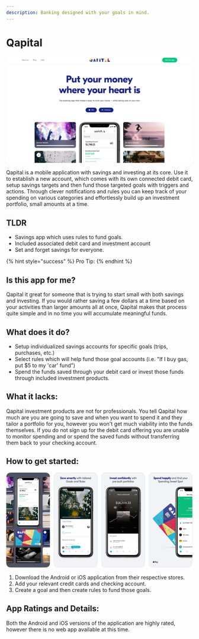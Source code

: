 ```yaml
---
description: Banking designed with your goals in mind.
---
```


# Qapital

![Qapital Website](../.gitbook/assets/qapital-web.png)

Qapital is a mobile application with savings and investing at its core.  Use it to establish a new account, which comes with its own connected debit card, setup savings targets and then fund those targeted goals with triggers and actions.  Through clever notifications and rules you can keep track of your spending on various categories and effortlessly build up an investment portfolio, small amounts at a time.

## TLDR

* Savings app which uses rules to fund goals.
* Included associated debit card and investment account
* Set and forget savings for everyone.

{% hint style="success" %}
Pro Tip:
{% endhint %}

## Is this app for me?

Qapital it great for someone that is trying to start small with both savings and investing.  If you would rather saving a few dollars at a time based on your activities than larger amounts all at once, Qapital makes that process quite simple and in no time you will accumulate meaningful funds.

## What does it do?

* Setup individualized savings accounts for specific goals (trips, purchases, etc.)
* Select rules which will help fund those goal accounts (i.e. "If I buy gas, put $5 to my 'car' fund")
* Spend the funds saved through your debit card or invest those funds through included investment products.

## What it lacks:

Qapital investment products are not for professionals. You tell Qapital how much are you are going to save and when you want to spend it and they tailor a portfolio for you, however you won't get much viability into the funds themselves.  If you do not sign up for the debit card offering you are unable to monitor spending and or spend the saved funds without transferring them back to your checking account.

## How to get started:

![Qapital App](../.gitbook/assets/qapital-app.png)

1. Download the Android or iOS application from their respective stores.
2. Add your relevant credit cards and checking account.
3. Create a goal and then create rules to fund those goals.

## App Ratings and Details:

Both the Android and iOS versions of the application are highly rated, however there is no web app available at this time.
